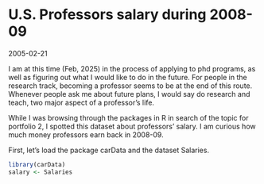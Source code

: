 U.S. Professors salary during 2008-09
================
2005-02-21

I am at this time (Feb, 2025) in the process of applying to phd
programs, as well as figuring out what I would like to do in the future.
For people in the research track, becoming a professor seems to be at
the end of this route. Whenever people ask me about future plans, I
would say do research and teach, two major aspect of a professor’s life.

While I was browsing through the packages in R in search of the topic
for portfolio 2, I spotted this dataset about professors’ salary. I am
curious how much money professors earn back in 2008-09.

First, let’s load the package carData and the dataset Salaries.

``` r
library(carData)
salary <- Salaries
```
